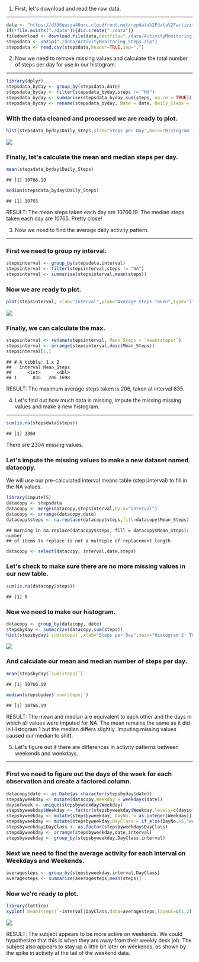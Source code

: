 1. First, let's download and read the raw data.
-----------------------------------------------

``` r
data <- "https://d396qusza40orc.cloudfront.net/repdata%2Fdata%2Factivity.zip"
if(!file.exists("./data")){dir.create("./data")}
filedownload <- download.file(data,destfile="./data/ActivityMonitoring_Steps.zip")
stepsdata <- unzip("./data/ActivityMonitoring_Steps.zip")
stepsdata <- read.csv(stepsdata,header=TRUE,sep=",")
```

2. Now we need to remove missing values and calculate the total number of steps per day for use in our histogram.
-----------------------------------------------------------------------------------------------------------------

``` r
library(dplyr)
stepsdata_byday <- group_by(stepsdata,date)
stepsdata_byday <- filter(stepsdata_byday,steps != "NA")
stepsdata_byday <- summarise(stepsdata_byday,sum(steps, na.rm = TRUE))
stepsdata_byday <- rename(stepsdata_byday, Date = date, Daily_Steps = `sum(steps, na.rm = TRUE)`)
```

### With the data cleaned and processed we are ready to plot.

``` r
hist(stepsdata_byday$Daily_Steps,xlab="Steps per Day",main="Histogram 1: Total Steps/Day")
```

![](PA1_template_files/figure-markdown_github/unnamed-chunk-3-1.png)

### Finally, let's calculate the mean and median steps per day.

``` r
mean(stepsdata_byday$Daily_Steps)
```

    ## [1] 10766.19

``` r
median(stepsdata_byday$Daily_Steps)
```

    ## [1] 10765

RESULT: The mean steps taken each day are 10766.19. The median steps taken each day are 10765. Pretty close!

3. Now we need to find the average daily activity pattern.
----------------------------------------------------------

### First we need to group ny interval.

``` r
stepsinterval <- group_by(stepsdata,interval)
stepsinterval <- filter(stepsinterval,steps != "NA")
stepsinterval <- summarise(stepsinterval,mean(steps))
```

### Now we are ready to plot.

``` r
plot(stepsinterval, xlab="Interval",ylab="Average Steps Taken",type="l",main="Average Steps by Interval")
```

![](PA1_template_files/figure-markdown_github/unnamed-chunk-6-1.png)

### Finally, we can calculate the max.

``` r
stepsinterval <- rename(stepsinterval, Mean_Steps = `mean(steps)`)
stepsinterval <- arrange(stepsinterval,desc(Mean_Steps))
stepsinterval[1,]
```

    ## # A tibble: 1 x 2
    ##   interval Mean_Steps
    ##      <int>      <dbl>
    ## 1      835   206.1698

RESULT: The maximum average steps taken is 206, taken at interval 835.

4. Let's find out how much data is missing, impute the missing missing values and make a new histogram.
-------------------------------------------------------------------------------------------------------

``` r
sum(is.na(stepsdata$steps))
```

    ## [1] 2304

There are 2304 missing values.

### Let's impute the missing values to make a new dataset named datacopy.

We will use our pre-calculated interval means table (stepsinterval) to fill in the NA values.

``` r
library(imputeTS)
datacopy <- stepsdata
datacopy <- merge(datacopy,stepsinterval,by.x="interval")
datacopy <- arrange(datacopy,date)
datacopy$steps <- na.replace(datacopy$steps,fill=datacopy$Mean_Steps)
```

    ## Warning in na.replace(datacopy$steps, fill = datacopy$Mean_Steps): number
    ## of items to replace is not a multiple of replacement length

``` r
datacopy <- select(datacopy, interval,date,steps) 
```

### Let's check to make sure there are no more missing values in our new table.

``` r
sum(is.na(datacopy$steps))
```

    ## [1] 0

### Now we need to make our histogram.

``` r
datacopy <- group_by(datacopy, date)
stepsbyday <- summarize(datacopy,sum(steps))
hist(stepsbyday$`sum(steps)`,xlab="Steps per Day",main="Histogram 2: Total Steps per Day (Includes Imputed Values)")
```

![](PA1_template_files/figure-markdown_github/unnamed-chunk-11-1.png)

### And calculate our mean and median number of steps per day.

``` r
mean(stepsbyday$`sum(steps)`)
```

    ## [1] 10766.19

``` r
median(stepsbyday$`sum(steps)`)
```

    ## [1] 10766.19

RESULT: The mean and median are equivalent to each other and the days in which all values were imputed for NA. The mean remains the same as it did in Histogram 1 but the median differs slightly. Imputing missing values caused our median to shift.

5. Let's figure out if there are differences in activity patterns between weekends and weekdays.
------------------------------------------------------------------------------------------------

### First we need to figure out the days of the week for each observation and create a factored column.

``` r
datacopy$date <- as.Date(as.character(stepsbyday$date))
stepsbyweekday <- mutate(datacopy,Weekday = weekdays(date))
daysofweek <- unique(stepsbyweekday$Weekday)
stepsbyweekday$Weekday <- factor(stepsbyweekday$Weekday,levels=c(daysofweek),ordered = TRUE)
stepsbyweekday <- mutate(stepsbyweekday, DayNo. = as.integer(Weekday))
stepsbyweekday <- mutate(stepsbyweekday,DayClass = if_else(DayNo.>5,"weekend","weekday"))
stepsbyweekday$DayClass <- as.factor(stepsbyweekday$DayClass)
stepsbyweekday <- arrange(stepsbyweekday,date,interval)
stepsbyweekday <- group_by(stepsbyweekday,DayClass,interval)
```

### Next we need to find the average activity for each interval on Weekdays and Weekends.

``` r
averagesteps <- group_by(stepsbyweekday,interval,DayClass)
averagesteps <- summarize(averagesteps,mean(steps))
```

### Now we're ready to plot.

``` r
library(lattice)
xyplot(`mean(steps)`~interval|DayClass,data=averagesteps,layout=c(1,2),type="l",main="Average Steps per Interval by Time of Week",ylab="Average Steps",xlab="Interval")
```

![](PA1_template_files/figure-markdown_github/unnamed-chunk-15-1.png)

RESULT: The subject appears to be more active on weekends. We could hypothesize that this is when they are away from their weekly desk job. The subject also appears to stay up a little bit later on weekends, as shown by the spike in activity at the tail of the weekend data.
